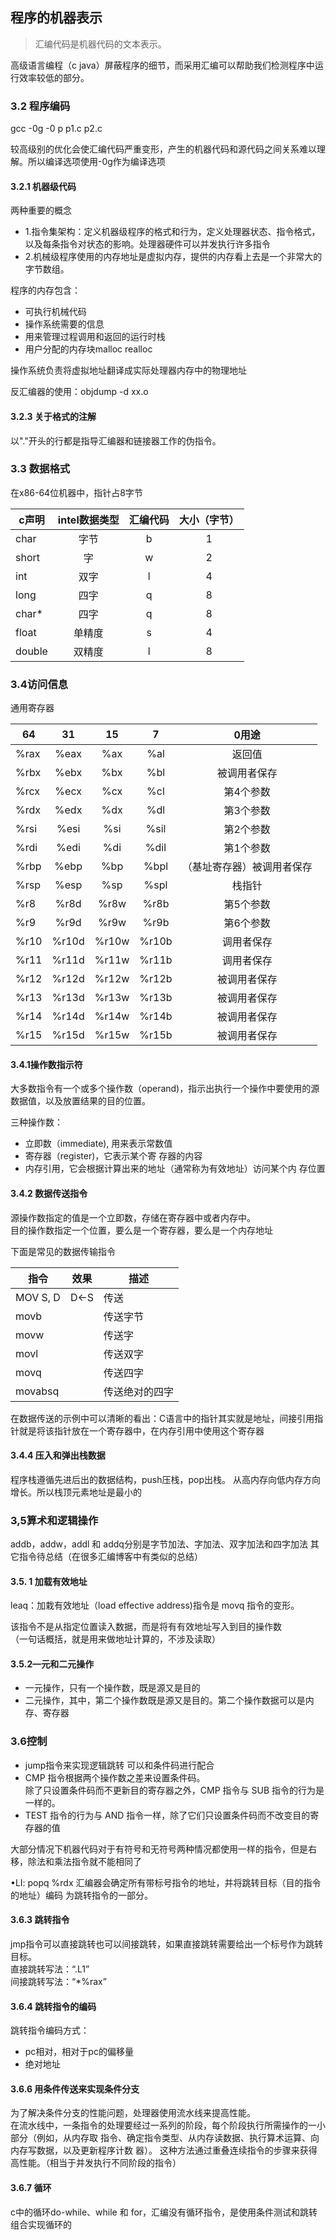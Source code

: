 ## 程序的机器表示

> 汇编代码是机器代码的文本表示。  

高级语言编程（c java）屏蔽程序的细节，而采用汇编可以帮助我们检测程序中运行效率较低的部分。

### 3.2 程序编码

gcc -0g -0 p p1.c p2.c  

较高级别的优化会使汇编代码严重变形，产生的机器代码和源代码之间关系难以理解。所以编译选项使用-0g作为编译选项

#### 3.2.1 机器级代码

两种重要的概念

- 1.指令集架构：定义机器级程序的格式和行为，定义处理器状态、指令格式，以及每条指令对状态的影响。处理器硬件可以并发执行许多指令
- 2.机械级程序使用的内存地址是虚拟内存，提供的内存看上去是一个非常大的字节数组。


程序的内存包含：

- 可执行机械代码
- 操作系统需要的信息
- 用来管理过程调用和返回的运行时栈
- 用户分配的内存块malloc realloc 

操作系统负责将虚拟地址翻译成实际处理器内存中的物理地址

反汇编器的使用：objdump -d xx.o

#### 3.2.3 关于格式的注解

以"."开头的行都是指导汇编器和链接器工作的伪指令。

### 3.3 数据格式

在x86-64位机器中，指针占8字节

| c声明  | intel数据类型 | 汇编代码 | 大小（字节） |
| ------ | :-----------: | :------: | :----------: |
| char   |     字节      |    b     |      1       |
| short  |      字       |    w     |      2       |
| int    |     双字      |    l     |      4       |
| long   |     四字      |    q     |      8       |
| char*  |     四字      |    q     |      8       |
| float  |    单精度     |    s     |      4       |
| double |    双精度     |    l     |      8       |

### 3.4访问信息

通用寄存器

| 64   |  31   |  15   |   7   |           0用途            |
| ---- | :---: | :---: | :---: | :------------------------: |
| %rax | %eax  |  %ax  |  %al  |           返回值           |
| %rbx | %ebx  |  %bx  |  %bl  |        被调用者保存        |
| %rcx | %ecx  |  %cx  |  %cl  |         第4个参数          |
| %rdx | %edx  |  %dx  |  %dl  |         第3个参数          |
| %rsi | %esi  |  %si  | %sil  |         第2个参数          |
| %rdi | %edi  |  %di  | %dil  |         第1个参数          |
| %rbp | %ebp  |  %bp  | %bpl  | （基址寄存器）被调用者保存 |
| %rsp | %esp  |  %sp  | %spl  |           栈指针           |
| %r8  | %r8d  | %r8w  | %r8b  |         第5个参数          |
| %r9  | %r9d  | %r9w  | %r9b  |         第6个参数          |
| %r10 | %r10d | %r10w | %r10b |         调用者保存         |
| %r11 | %r11d | %r11w | %r11b |         调用者保存         |
| %r12 | %r12d | %r12w | %r12b |        被调用者保存        |
| %r13 | %r13d | %r13w | %r13b |        被调用者保存        |
| %r14 | %r14d | %r14w | %r14b |        被调用者保存        |
| %r15 | %r15d | %r15w | %r15b |        被调用者保存        |

#### 3.4.1操作数指示符

大多数指令有一个或多个操作数（operand)，指示出执行一个操作中要使用的源数据值，以及放置结果的目的位置。

三种操作数：

- 立即数（immediate), 用来表示常数值  
- 寄存器（register)，它表示某个寄
  存器的内容  
- 内存引用，它会根据计算出来的地址（通常称为有效地址）访问某个内
  存位置

#### 3.4.2 数据传送指令

源操作数指定的值是一个立即数，存储在寄存器中或者内存中。  
目的操作数指定一个位置，要么是一个寄存器，要么是一个内存地址

下面是常见的数据传输指令

| 指令       | 效果 | 描述           |
| ---------- | :--: | -------------- |
| MOV   S, D | D<-S | 传送           |
| movb       |      | 传送字节       |
| movw       |      | 传送字         |
| movl       |      | 传送双字       |
| movq       |      | 传送四字       |
| movabsq    |      | 传送绝对的四字 |

在数据传送的示例中可以清晰的看出：C语言中的指针其实就是地址，间接引用指针就是将该指针放在一个寄存器中，在内存引用中使用这个寄存器

#### 3.4.4 压入和弹出栈数据

程序栈遵循先进后出的数据结构，push压栈，pop出栈。
从高内存向低内存方向增长。所以栈顶元素地址是最小的

### 3,5算术和逻辑操作

addb，addw，addl 和 addq分别是字节加法、字加法、双字加法和四字加法
其它指令待总结（在很多汇编博客中有类似的总结）

#### 3.5. 1 加载有效地址

leaq：加栽有效地址（load effective address)指令是 movq 指令的变形。

该指令不是从指定位置读入数据，而是将有有效地址写入到目的操作数  
（一句话概括，就是用来做地址计算的，不涉及读取）

#### 3.5.2—元和二元操作

- 一元操作，只有一个操作数，既是源又是目的  
- 二元操作，其中，第二个操作数既是源又是目的。第二个操作数据可以是内存、寄存器

### 3.6控制

- jump指令来实现逻辑跳转   可以和条件码进行配合
- CMP 指令根据两个操作数之差来设置条件码。  
  除了只设置条件码而不更新目的寄存器之外，CMP 指令与 SUB 指令的行为是
  一样的。  
- TEST 指令的行为与 AND 指令一样，除了它们只设置条件码而不改变目的寄存器的值

大部分情况下机器代码对于有符号和无符号两种情况都使用一样的指令，但是右移，除法和乘法指令就不能相同了

•LI:
popq %rdx 汇编器会确定所有带标号指令的地址，并将跳转目标（目的指令的地址）编码
为跳转指令的一部分。

#### 3.6.3 跳转指令

jmp指令可以直接跳转也可以间接跳转，如果直接跳转需要给出一个标号作为跳转目标。  
直接跳转写法：“.L1”  
间接跳转写法：“*%rax”

#### 3.6.4 跳转指令的编码

跳转指令编码方式：

- pc相对，相对于pc的偏移量
- 绝对地址

#### 3.6.6 用条件传送来实现条件分支

为了解决条件分支的性能问题，处理器使用流水线来提高性能。  
在流水线中，一条指令的处理要经过一系列的阶段，每个阶段执行所需操作的一小部分（例如，从内存取
指令、确定指令类型、从内存读数据、执行算术运算、向内存写数据，以及更新程序计数
器）。 这种方法通过重叠连续指令的步骤来获得高性能。（相当于并发执行不同阶段的指令）

#### 3.6.7 循环

c中的循环do-while、while 和 for，汇编没有循环指令，是使用条件测试和跳转组合实现循环的